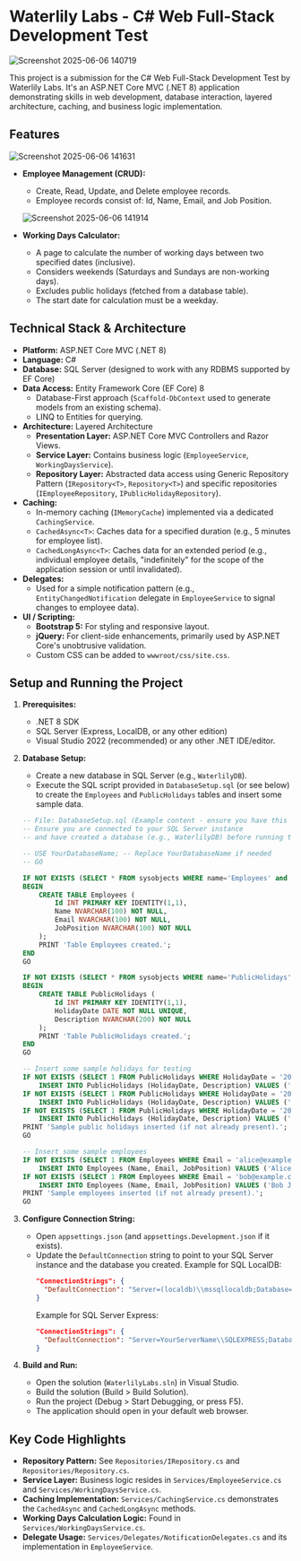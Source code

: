 # Waterlily Labs - C# Web Full-Stack Development Test
![Screenshot 2025-06-06 140719](https://github.com/user-attachments/assets/20be5fd6-c332-4cc1-b69f-da9e10be8f02)

This project is a submission for the C# Web Full-Stack Development Test by Waterlily Labs. It's an ASP.NET Core MVC (.NET 8) application demonstrating skills in web development, database interaction, layered architecture, caching, and business logic implementation.

## Features
![Screenshot 2025-06-06 141631](https://github.com/user-attachments/assets/d2fcfd80-606e-4a1e-aded-d4437ff681ae)

*   **Employee Management (CRUD):**
    *   Create, Read, Update, and Delete employee records.
    *   Employee records consist of: Id, Name, Email, and Job Position.
 
      ![Screenshot 2025-06-06 141914](https://github.com/user-attachments/assets/5850e454-39c5-4ba0-9d1d-5eeb8d98662a)

*   **Working Days Calculator:**
    *   A page to calculate the number of working days between two specified dates (inclusive).
    *   Considers weekends (Saturdays and Sundays are non-working days).
    *   Excludes public holidays (fetched from a database table).
    *   The start date for calculation must be a weekday.

## Technical Stack & Architecture

*   **Platform:** ASP.NET Core MVC (.NET 8)
*   **Language:** C#
*   **Database:** SQL Server (designed to work with any RDBMS supported by EF Core)
*   **Data Access:** Entity Framework Core (EF Core) 8
    *   Database-First approach (`Scaffold-DbContext` used to generate models from an existing schema).
    *   LINQ to Entities for querying.
*   **Architecture:** Layered Architecture
    *   **Presentation Layer:** ASP.NET Core MVC Controllers and Razor Views.
    *   **Service Layer:** Contains business logic (`EmployeeService`, `WorkingDaysService`).
    *   **Repository Layer:** Abstracted data access using Generic Repository Pattern (`IRepository<T>`, `Repository<T>`) and specific repositories (`IEmployeeRepository`, `IPublicHolidayRepository`).
*   **Caching:**
    *   In-memory caching (`IMemoryCache`) implemented via a dedicated `CachingService`.
    *   `CachedAsync<T>`: Caches data for a specified duration (e.g., 5 minutes for employee list).
    *   `CachedLongAsync<T>`: Caches data for an extended period (e.g., individual employee details, "indefinitely" for the scope of the application session or until invalidated).
*   **Delegates:**
    *   Used for a simple notification pattern (e.g., `EntityChangedNotification` delegate in `EmployeeService` to signal changes to employee data).
*   **UI / Scripting:**
    *   **Bootstrap 5:** For styling and responsive layout.
    *   **jQuery:** For client-side enhancements, primarily used by ASP.NET Core's unobtrusive validation.
    *   Custom CSS can be added to `wwwroot/css/site.css`.


## Setup and Running the Project

1.  **Prerequisites:**
    *   .NET 8 SDK
    *   SQL Server (Express, LocalDB, or any other edition)
    *   Visual Studio 2022 (recommended) or any other .NET IDE/editor.

2.  **Database Setup:**
    *   Create a new database in SQL Server (e.g., `WaterlilyDB`).
    *   Execute the SQL script provided in `DatabaseSetup.sql` (or see below) to create the `Employees` and `PublicHolidays` tables and insert some sample data.

    ```sql
    -- File: DatabaseSetup.sql (Example content - ensure you have this or similar)
    -- Ensure you are connected to your SQL Server instance
    -- and have created a database (e.g., WaterlilyDB) before running this.

    -- USE YourDatabaseName; -- Replace YourDatabaseName if needed
    -- GO

    IF NOT EXISTS (SELECT * FROM sysobjects WHERE name='Employees' and xtype='U')
    BEGIN
        CREATE TABLE Employees (
            Id INT PRIMARY KEY IDENTITY(1,1),
            Name NVARCHAR(100) NOT NULL,
            Email NVARCHAR(100) NOT NULL,
            JobPosition NVARCHAR(100) NOT NULL
        );
        PRINT 'Table Employees created.';
    END
    GO

    IF NOT EXISTS (SELECT * FROM sysobjects WHERE name='PublicHolidays' and xtype='U')
    BEGIN
        CREATE TABLE PublicHolidays (
            Id INT PRIMARY KEY IDENTITY(1,1),
            HolidayDate DATE NOT NULL UNIQUE,
            Description NVARCHAR(200) NOT NULL
        );
        PRINT 'Table PublicHolidays created.';
    END
    GO

    -- Insert some sample holidays for testing
    IF NOT EXISTS (SELECT 1 FROM PublicHolidays WHERE HolidayDate = '2024-01-01')
        INSERT INTO PublicHolidays (HolidayDate, Description) VALUES ('2024-01-01', 'New Year''s Day 2024');
    IF NOT EXISTS (SELECT 1 FROM PublicHolidays WHERE HolidayDate = '2024-12-25')
        INSERT INTO PublicHolidays (HolidayDate, Description) VALUES ('2024-12-25', 'Christmas Day 2024');
    IF NOT EXISTS (SELECT 1 FROM PublicHolidays WHERE HolidayDate = '2021-01-01')
        INSERT INTO PublicHolidays (HolidayDate, Description) VALUES ('2021-01-01', 'Test New Year''s Day 2021'); -- For calculation example
    PRINT 'Sample public holidays inserted (if not already present).';
    GO

    -- Insert some sample employees
    IF NOT EXISTS (SELECT 1 FROM Employees WHERE Email = 'alice@example.com')
        INSERT INTO Employees (Name, Email, JobPosition) VALUES ('Alice Smith', 'alice@example.com', 'Software Engineer');
    IF NOT EXISTS (SELECT 1 FROM Employees WHERE Email = 'bob@example.com')
        INSERT INTO Employees (Name, Email, JobPosition) VALUES ('Bob Johnson', 'bob@example.com', 'Project Manager');
    PRINT 'Sample employees inserted (if not already present).';
    GO
    ```

3.  **Configure Connection String:**
    *   Open `appsettings.json` (and `appsettings.Development.json` if it exists).
    *   Update the `DefaultConnection` string to point to your SQL Server instance and the database you created.
        Example for SQL LocalDB:
        ```json
        "ConnectionStrings": {
          "DefaultConnection": "Server=(localdb)\\mssqllocaldb;Database=WaterlilyDB;Trusted_Connection=True;TrustServerCertificate=True;"
        }
        ```
        Example for SQL Server Express:
        ```json
        "ConnectionStrings": {
          "DefaultConnection": "Server=YourServerName\\SQLEXPRESS;Database=WaterlilyDB;Trusted_Connection=True;TrustServerCertificate=True;"
        }
        ```

4.  **Build and Run:**
    *   Open the solution (`WaterlilyLabs.sln`) in Visual Studio.
    *   Build the solution (Build > Build Solution).
    *   Run the project (Debug > Start Debugging, or press F5).
    *   The application should open in your default web browser.

## Key Code Highlights

*   **Repository Pattern:** See `Repositories/IRepository.cs` and `Repositories/Repository.cs`.
*   **Service Layer:** Business logic resides in `Services/EmployeeService.cs` and `Services/WorkingDaysService.cs`.
*   **Caching Implementation:** `Services/CachingService.cs` demonstrates the `CachedAsync` and `CachedLongAsync` methods.
*   **Working Days Calculation Logic:** Found in `Services/WorkingDaysService.cs`.
*   **Delegate Usage:** `Services/Delegates/NotificationDelegates.cs` and its implementation in `EmployeeService`.



